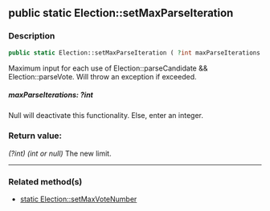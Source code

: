 ## public static Election::setMaxParseIteration

### Description    

```php
public static Election::setMaxParseIteration ( ?int maxParseIterations ) : ?int
```

Maximum input for each use of Election::parseCandidate && Election::parseVote. Will throw an exception if exceeded.
    

##### **maxParseIterations:** *?int*   
Null will deactivate this functionality. Else, enter an integer.    


### Return value:   

*(?int)* *(int or null)* The new limit.


---------------------------------------

### Related method(s)      

* [static Election::setMaxVoteNumber](../Election%20Class/public%20static%20Election--setMaxVoteNumber.md)    
